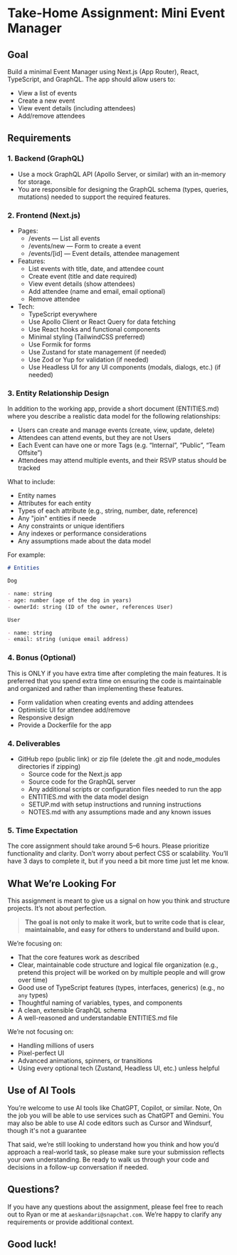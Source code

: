 # Take-Home Assignment: Mini Event Manager

## Goal

Build a minimal Event Manager using Next.js (App Router), React, TypeScript, and GraphQL. The app should allow users to:

- View a list of events
- Create a new event
- View event details (including attendees)
- Add/remove attendees

## Requirements

### 1. Backend (GraphQL)

- Use a mock GraphQL API (Apollo Server, or similar) with an in-memory for storage.
- You are responsible for designing the GraphQL schema (types, queries, mutations) needed to support the required features.

### 2. Frontend (Next.js)

- Pages:
  - /events — List all events
  - /events/new — Form to create a event
  - /events/[id] — Event details, attendee management
- Features:
  - List events with title, date, and attendee count
  - Create event (title and date required)
  - View event details (show attendees)
  - Add attendee (name and email, email optional)
  - Remove attendee
- Tech:
  - TypeScript everywhere
  - Use Apollo Client or React Query for data fetching
  - Use React hooks and functional components
  - Minimal styling (TailwindCSS preferred)
  - Use Formik for forms
  - Use Zustand for state management (if needed)
  - Use Zod or Yup for validation (if needed)
  - Use Headless UI for any UI components (modals, dialogs, etc.) (if needed)

### 3. Entity Relationship Design

In addition to the working app, provide a short document (ENTITIES.md) where you
describe a realistic data model for the following relationships:

- Users can create and manage events (create, view, update, delete)
- Attendees can attend events, but they are not Users
- Each Event can have one or more Tags (e.g. “Internal”, “Public”, “Team Offsite”)
- Attendees may attend multiple events, and their RSVP status should be tracked

What to include:

- Entity names
- Attributes for each entity
- Types of each attribute (e.g., string, number, date, reference)
- Any "join" entities if neede
- Any constraints or unique identifiers
- Any indexes or performance considerations
- Any assumptions made about the data model

For example:

```markdown
# Entities

Dog

- name: string
- age: number (age of the dog in years)
- ownerId: string (ID of the owner, references User)

User

- name: string
- email: string (unique email address)
```

### 4. Bonus (Optional)

This is ONLY if you have extra time after completing the main features. It is preferred that you spend extra time on ensuring the code is maintainable and organized and rather than implementing these features.

- Form validation when creating events and adding attendees
- Optimistic UI for attendee add/remove
- Responsive design
- Provide a Dockerfile for the app

### 4. Deliverables

- GitHub repo (public link) or zip file (delete the .git and node_modules directories if zipping)
  - Source code for the Next.js app
  - Source code for the GraphQL server
  - Any additional scripts or configuration files needed to run the app
  - ENTITIES.md with the data model design
  - SETUP.md with setup instructions and running instructions
  - NOTES.md with any assumptions made and any known issues

### 5. Time Expectation

The core assignment should take around 5–6 hours. Please prioritize functionality and clarity. Don’t worry about perfect CSS or scalability. You’ll have 3 days to complete it, but if you need a bit more time just let me know.

## What We’re Looking For

This assignment is meant to give us a signal on how you think and structure projects. It’s not about perfection.

> **The goal is not only to make it work, but to write code that is clear, maintainable, and easy for others to understand and build upon.**

We’re focusing on:

- That the core features work as described
- Clear, maintainable code structure and logical file organization (e.g., pretend this project will be worked on by multiple people and will grow over time)
- Good use of TypeScript features (types, interfaces, generics) (e.g., no `any` types)
- Thoughtful naming of variables, types, and components
- A clean, extensible GraphQL schema
- A well-reasoned and understandable ENTITIES.md file

We’re not focusing on:

- Handling millions of users
- Pixel-perfect UI
- Advanced animations, spinners, or transitions
- Using every optional tech (Zustand, Headless UI, etc.) unless helpful

## Use of AI Tools

You’re welcome to use AI tools like ChatGPT, Copilot, or similar. Note, On the job you will be able to use services such as ChatGPT and Gemini. You may also be able to use AI code editors such as Cursor and Windsurf, though it's not a guarantee

That said, we’re still looking to understand how you think and how you’d approach a real-world task, so please make sure your submission reflects your own understanding. Be ready to walk us through your code and decisions in a follow-up conversation if needed.

## Questions?

If you have any questions about the assignment, please feel free to reach out to Ryan or me at `aeskandari@snapchat.com`. We’re happy to clarify any requirements or provide additional context.

## Good luck!

